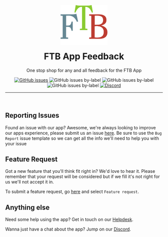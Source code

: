 <p align="center"><a href="https://feed-the-beast.com/app" ><img src="/.github/meta/assets/logo.png" width="150" /></a></p>

<h1 align="center" style="margin-top: 1rem;">FTB App Feedback</h1>

<p  align="center">One stop shop for any and all feedback for the FTB App</p>

<div  align="center">
<a href="https://github.com/FTBTeam/FTB-App-Feedback/issues"><img src="https://img.shields.io/github/issues/FTBTeam/FTB-App-Feedback" alt="GitHub issues"></a> <img src="https://img.shields.io/github/issues/ftbteam/ftb-app-feedback/feature:request" alt="GitHub issues by-label"> <img src="https://img.shields.io/github/issues/ftbteam/ftb-app-feedback/bug:unconfirmed" alt="GitHub issues by-label"> <img src="https://img.shields.io/github/issues/ftbteam/ftb-app-feedback/bug" alt="GitHub issues by-label">
<a href="https://ftb.team/discord"><img alt="Discord" src="https://img.shields.io/discord/372448486723158016"></a>
</div>

<hr><br>

## Reporting Issues

Found an issue with our app? Awesome, we're always looking to improve our apps experience, please submit us an issue [here](https://github.com/FTBTeam/FTB-App-Feedback/issues). Be sure to use the `Bug Report` issue template so we can get all the info we'll need to help you with your issue

## Feature Request

Got a new feature that you'll think fit right in? We'd love to hear it. Please remember that your request will be considered but if we fill it's not right for us we'll not accept it in.

To submit a feature request, go [here](https://github.com/FTBTeam/FTB-App-Feedback/issues) and select `Feature request`.

## Anything else

Need some help using the app? Get in touch on our [Helpdesk](https://feed-the-beast.com/support).

Wanna just have a chat about the app? Jump on our [Discord](https://ftb.team/discord).
